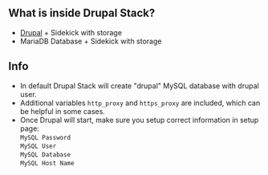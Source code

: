 ## What is inside Drupal Stack?
* [Drupal](https://www.drupal.org/) + Sidekick with storage
* MariaDB Database + Sidekick with storage

## Info
* In default Drupal Stack will create "drupal" MySQL database with drupal user.
* Additional variables `http_proxy` and `https_proxy` are included, which can be helpful in some cases.
* Once Drupal will start, make sure you setup correct information in setup page:  
`MySQL Password`  
`MySQL User`  
`MySQL Database`  
`MySQL Host Name`  
